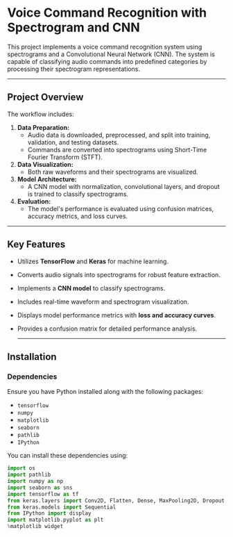 # Voice Command Recognition with Spectrogram and CNN

This project implements a voice command recognition system using spectrograms and a Convolutional Neural Network (CNN). The system is capable of classifying audio commands into predefined categories by processing their spectrogram representations.

---

## Project Overview

The workflow includes:
1. **Data Preparation:**
   - Audio data is downloaded, preprocessed, and split into training, validation, and testing datasets.
   - Commands are converted into spectrograms using Short-Time Fourier Transform (STFT).
2. **Data Visualization:**
   - Both raw waveforms and their spectrograms are visualized.
3. **Model Architecture:**
   - A CNN model with normalization, convolutional layers, and dropout is trained to classify spectrograms.
4. **Evaluation:**
   - The model's performance is evaluated using confusion matrices, accuracy metrics, and loss curves.

---

## Key Features

- Utilizes **TensorFlow** and **Keras** for machine learning.
- Converts audio signals into spectrograms for robust feature extraction.
- Implements a **CNN model** to classify spectrograms.
- Includes real-time waveform and spectrogram visualization.
- Displays model performance metrics with **loss and accuracy curves**.
- Provides a confusion matrix for detailed performance analysis.

  ---

  
## Installation

### Dependencies
Ensure you have Python installed along with the following packages:
- `tensorflow`
- `numpy`
- `matplotlib`
- `seaborn`
- `pathlib`
- `IPython`

You can install these dependencies using:
```python
import os
import pathlib
import numpy as np
import seaborn as sns
import tensorflow as tf
from keras.layers import Conv2D, Flatten, Dense, MaxPooling2D, Dropout, Resizing, Input, Normalization
from keras.models import Sequential
from IPython import display
import matplotlib.pyplot as plt
%matplotlib widget
```
